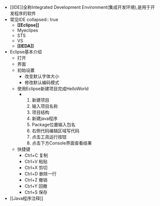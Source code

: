 - [[IDE]]全称Integrated Development Environment(集成开发环境),是用于开发程序的软件
- 常见IDE
  collapsed:: true
	- **[[Eclipse]]**
	- Myeclipes
	- STS
	- VS
	- **[[IEDA]]**
- Eclipse基本介绍
	- 打开
	- 界面
	- 初始设置
		- 改变默认字体大小
		- 修改默认编码模式
	- 使用Eclipse新建项目完成HelloWorld
		- 1. 新建项目
		  2. 输入项目名称
		  3. 项目结构
		  4. 新建java程序
		  5. Package位置输入包名
		  6. 右侧代码编辑区域写代码
		  7. 点击工具运行按钮
		  8. 点击下方Console界面查看结果
	- 快捷键
		- Ctrl+C 复制
		- Ctrl+V 粘贴
		- Ctrl+X 剪切
		- Ctrl+D 删除一行
		- Ctrl+Z 撤销
		- Ctrl+Y 回撤
		- Ctrl+S 保存
- [[Java程序注释]]